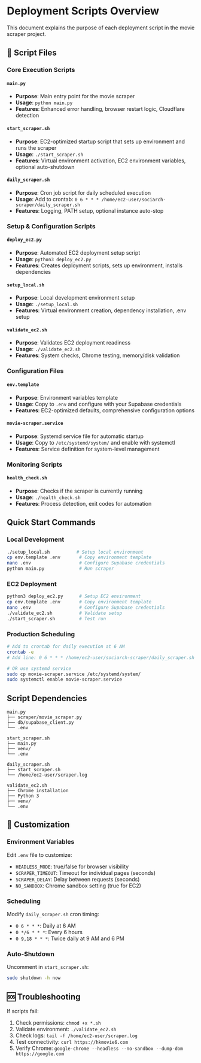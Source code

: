 # Deployment Scripts Overview

This document explains the purpose of each deployment script in the movie scraper project.

## 📁 Script Files

### Core Execution Scripts

#### `main.py`
- **Purpose**: Main entry point for the movie scraper
- **Usage**: `python main.py`
- **Features**: Enhanced error handling, browser restart logic, Cloudflare detection

#### `start_scraper.sh`
- **Purpose**: EC2-optimized startup script that sets up environment and runs the scraper
- **Usage**: `./start_scraper.sh`
- **Features**: Virtual environment activation, EC2 environment variables, optional auto-shutdown

#### `daily_scraper.sh`
- **Purpose**: Cron job script for daily scheduled execution
- **Usage**: Add to crontab: `0 6 * * * /home/ec2-user/sociarch-scraper/daily_scraper.sh`
- **Features**: Logging, PATH setup, optional instance auto-stop

### Setup & Configuration Scripts

#### `deploy_ec2.py`
- **Purpose**: Automated EC2 deployment setup script
- **Usage**: `python3 deploy_ec2.py`
- **Features**: Creates deployment scripts, sets up environment, installs dependencies

#### `setup_local.sh`
- **Purpose**: Local development environment setup
- **Usage**: `./setup_local.sh`
- **Features**: Virtual environment creation, dependency installation, .env setup

#### `validate_ec2.sh`
- **Purpose**: Validates EC2 deployment readiness
- **Usage**: `./validate_ec2.sh`
- **Features**: System checks, Chrome testing, memory/disk validation

### Configuration Files

#### `env.template`
- **Purpose**: Environment variables template
- **Usage**: Copy to `.env` and configure with your Supabase credentials
- **Features**: EC2-optimized defaults, comprehensive configuration options

#### `movie-scraper.service`
- **Purpose**: Systemd service file for automatic startup
- **Usage**: Copy to `/etc/systemd/system/` and enable with systemctl
- **Features**: Service definition for system-level management

### Monitoring Scripts

#### `health_check.sh`
- **Purpose**: Checks if the scraper is currently running
- **Usage**: `./health_check.sh`
- **Features**: Process detection, exit codes for automation

## Quick Start Commands

### Local Development
```bash
./setup_local.sh          # Setup local environment
cp env.template .env       # Copy environment template
nano .env                  # Configure Supabase credentials
python main.py             # Run scraper
```

### EC2 Deployment
```bash
python3 deploy_ec2.py      # Setup EC2 environment
cp env.template .env       # Copy environment template
nano .env                  # Configure Supabase credentials
./validate_ec2.sh          # Validate setup
./start_scraper.sh         # Test run
```

### Production Scheduling
```bash
# Add to crontab for daily execution at 6 AM
crontab -e
# Add line: 0 6 * * * /home/ec2-user/sociarch-scraper/daily_scraper.sh

# OR use systemd service
sudo cp movie-scraper.service /etc/systemd/system/
sudo systemctl enable movie-scraper.service
```

## Script Dependencies

```
main.py
├── scraper/movie_scraper.py
├── db/supabase_client.py
└── .env

start_scraper.sh
├── main.py
├── venv/
└── .env

daily_scraper.sh
├── start_scraper.sh
└── /home/ec2-user/scraper.log

validate_ec2.sh
├── Chrome installation
├── Python 3
├── venv/
└── .env
```

## 🔧 Customization

### Environment Variables
Edit `.env` file to customize:
- `HEADLESS_MODE`: true/false for browser visibility
- `SCRAPER_TIMEOUT`: Timeout for individual pages (seconds)
- `SCRAPER_DELAY`: Delay between requests (seconds)
- `NO_SANDBOX`: Chrome sandbox setting (true for EC2)

### Scheduling
Modify `daily_scraper.sh` cron timing:
- `0 6 * * *`: Daily at 6 AM
- `0 */6 * * *`: Every 6 hours
- `0 9,18 * * *`: Twice daily at 9 AM and 6 PM

### Auto-Shutdown
Uncomment in `start_scraper.sh`:
```bash
sudo shutdown -h now
```

## 🆘 Troubleshooting

If scripts fail:
1. Check permissions: `chmod +x *.sh`
2. Validate environment: `./validate_ec2.sh`
3. Check logs: `tail -f /home/ec2-user/scraper.log`
4. Test connectivity: `curl https://hkmovie6.com`
5. Verify Chrome: `google-chrome --headless --no-sandbox --dump-dom https://google.com` 